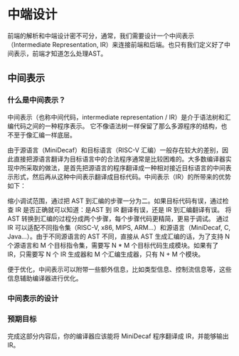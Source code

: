 # 中端设计

前端的解析和中端设计密不可分，通常，我们需要设计一个中间表示（Intermediate Representation, IR）来连接前端和后端。也只有我们定义好了中间表示，前端才知道怎么处理AST。

## 中间表示

### 什么是中间表示？

中间表示（也称中间代码，intermediate representation / IR）是介于语法树和汇编代码之间的一种程序表示。 它不像语法树一样保留了那么多源程序的结构，也不至于像汇编一样底层。

由于源语言（MiniDecaf）和目标语言（RISC-V 汇编）一般存在较大的差别，因此直接把源语言翻译为目标语言中的合法程序通常是比较困难的。大多数编译器实现中所采取的做法，是首先把源语言的程序翻译成一种相对接近目标语言的中间表示形式，然后再从这种中间表示翻译成目标代码。中间表示（IR）的所带来的优势如下：

缩小调试范围，通过把 AST 到汇编的步骤一分为二。如果目标代码有误，通过检查 IR 是否正确就可以知道：是AST 到 IR 翻译有误，还是 IR 到汇编翻译有误。 将 AST 转换到汇编的过程分成两个步骤，每个步骤代码更精简，更易于调试。
通过 IR 可以适配不同指令集（RISC-V, x86, MIPS, ARM...）和源语言（MiniDecaf, C, Java...）。由于不同源语言的 AST 不同，直接从 AST 生成汇编的话，为了支持 N 个源语言和 M 个目标指令集，需要写 N * M 个目标代码生成模块。如果有了 IR，只需要写 N 个 IR 生成器和 M 个汇编生成器，只有 N + M 个模块。

便于优化，中间表示可以附带一些额外信息，比如类型信息、控制流信息等，这些信息辅助编译器进行优化。

### 中间表示的设计



### 预期目标

完成这部分内容后，你的编译器应该能将 MiniDecaf 程序翻译成 IR，并能够输出 IR。

